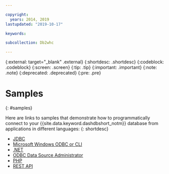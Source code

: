 ```yaml
---

copyright:
  years: 2014, 2019
lastupdated: "2019-10-17"

keywords:

subcollection: Db2whc

---
```


<!-- Attribute definitions --> 
{:external: target="_blank" .external}
{:shortdesc: .shortdesc}
{:codeblock: .codeblock}
{:screen: .screen}
{:tip: .tip}
{:important: .important}
{:note: .note}
{:deprecated: .deprecated}
{:pre: .pre}

# Samples
{: #samples}

Here are links to samples that demonstrate how to programmatically connect to your {{site.data.keyword.dashdbshort_notm}} database from applications in different languages:
{: shortdesc}

- [JDBC](/docs/Db2whc/connecting?topic=Db2whc-con_prog_jdbc#con_prog_jdbc)
- [Microsoft Windows ODBC or CLI](/docs/Db2whc/connecting?topic=Db2whc-con_prog_odbc_cli#con_prog_odbc_cli)
- [.NET](/docs/Db2whc/connecting?topic=Db2whc-con_prog_net#con_prog_net)
- [ODBC Data Source Administrator](/docs/Db2whc/connecting?topic=Db2whc-con_prog_odbc_dsa#con_prog_odbc_dsa)
- [PHP](/docs/Db2whc/connecting?topic=Db2whc-con_prog_php#con_prog_php)
- [REST API](/docs/Db2whc/connecting?topic=Db2whc-con_rest_api#con_rest_api)

